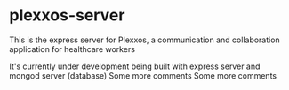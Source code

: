 # plexxos-server

This is the express server for Plexxos, a communication and collaboration application for healthcare workers

It's currently under development being built with express server and mongod server (database)
Some more comments
Some more comments

